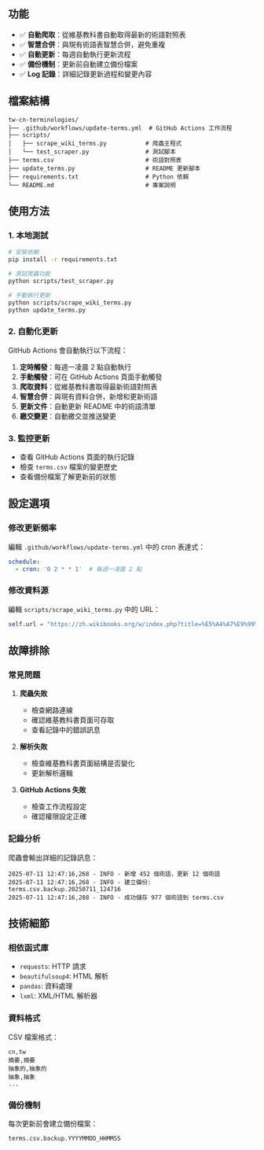 ## 功能

- ✅ **自動爬取**：從維基教科書自動取得最新的術語對照表
- ✅ **智慧合併**：與現有術語表智慧合併，避免重複
- ✅ **自動更新**：每週自動執行更新流程
- ✅ **備份機制**：更新前自動建立備份檔案
- ✅ **Log 記錄**：詳細記錄更新過程和變更內容

## 檔案結構

```
tw-cn-terminologies/
├── .github/workflows/update-terms.yml  # GitHub Actions 工作流程
├── scripts/
│   ├── scrape_wiki_terms.py           # 爬蟲主程式
│   └── test_scraper.py                # 測試腳本
├── terms.csv                          # 術語對照表
├── update_terms.py                    # README 更新腳本
├── requirements.txt                   # Python 依賴
└── README.md                          # 專案說明
```

## 使用方法

### 1. 本地測試

```bash
# 安裝依賴
pip install -r requirements.txt

# 測試爬蟲功能
python scripts/test_scraper.py

# 手動執行更新
python scripts/scrape_wiki_terms.py
python update_terms.py
```

### 2. 自動化更新

GitHub Actions 會自動執行以下流程：

1. **定時觸發**：每週一凌晨 2 點自動執行
2. **手動觸發**：可在 GitHub Actions 頁面手動觸發
3. **爬取資料**：從維基教科書取得最新術語對照表
4. **智慧合併**：與現有資料合併，新增和更新術語
5. **更新文件**：自動更新 README 中的術語清單
6. **繳交變更**：自動繳交並推送變更

### 3. 監控更新

- 查看 GitHub Actions 頁面的執行記錄
- 檢查 `terms.csv` 檔案的變更歷史
- 查看備份檔案了解更新前的狀態

## 設定選項

### 修改更新頻率

編輯 `.github/workflows/update-terms.yml` 中的 cron 表達式：

```yaml
schedule:
  - cron: '0 2 * * 1'  # 每週一凌晨 2 點
```

### 修改資料源

編輯 `scripts/scrape_wiki_terms.py` 中的 URL：

```python
self.url = "https://zh.wikibooks.org/w/index.php?title=%E5%A4%A7%E9%99%86%E5%8F%B0%E6%B9%BE%E8%AE%A1%E7%AE%97%E6%9C%BA%E6%9C%AF%E8%AF%AD%E5%AF%B9%E7%85%A7%E8%A1%A8&variant=zh"
```

## 故障排除

### 常見問題

1. **爬蟲失敗**
   - 檢查網路連線
   - 確認維基教科書頁面可存取
   - 查看記錄中的錯誤訊息

2. **解析失敗**
   - 檢查維基教科書頁面結構是否變化
   - 更新解析邏輯

3. **GitHub Actions 失敗**
   - 檢查工作流程設定
   - 確認權限設定正確

### 記錄分析

爬蟲會輸出詳細的記錄訊息：

```
2025-07-11 12:47:16,268 - INFO - 新增 452 個術語，更新 12 個術語
2025-07-11 12:47:16,268 - INFO - 建立備份: terms.csv.backup.20250711_124716
2025-07-11 12:47:16,288 - INFO - 成功儲存 977 個術語到 terms.csv
```

## 技術細節

### 相依函式庫

- `requests`: HTTP 請求
- `beautifulsoup4`: HTML 解析
- `pandas`: 資料處理
- `lxml`: XML/HTML 解析器

### 資料格式

CSV 檔案格式：
```csv
cn,tw
摘要,摘要
抽象的,抽象的
抽象,抽象
...
```

### 備份機制

每次更新前會建立備份檔案：
```
terms.csv.backup.YYYYMMDD_HHMMSS
```